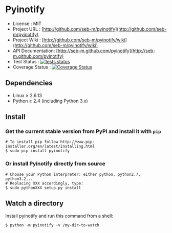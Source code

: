 # Pyinotify

* License          : MIT
* Project URL      : [http://github.com/seb-m/pyinotify](http://github.com/seb-m/pyinotify)
* Project Wiki     : [http://github.com/seb-m/pyinotify/wiki](http://github.com/seb-m/pyinotify/wiki)
* API Documentation: [http://seb-m.github.com/pyinotify](http://seb-m.github.com/pyinotify)
* Test Status      : [![tests status](https://secure.travis-ci.org/seb-m/pyinotify.png?branch=master)](https://travis-ci.org/seb-m/pyinotify)
* Coverage Status  : [![Coverage Status](https://coveralls.io/repos/seb-m/pyinotify/badge.png?branch=master)](https://coveralls.io/r/seb-m/pyinotify)


## Dependencies

* Linux ≥ 2.6.13
* Python ≥ 2.4 (including Python 3.x)


## Install

### Get the current stable version from PyPI and install it with `pip`

    # To install pip follow http://www.pip-installer.org/en/latest/installing.html
    $ sudo pip install pyinotify

### Or install Pyinotify directly from source

    # Choose your Python interpreter: either python, python2.7, python3.2,..
    # Replacing XXX accordingly, type:
    $ sudo pythonXXX setup.py install


## Watch a directory

Install pyinotify and run this command from a shell:

    $ python -m pyinotify -v /my-dir-to-watch
